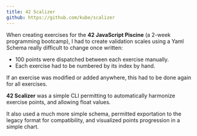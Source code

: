 ```yaml
---
title: 42 Scalizer
github: https://github.com/kube/scalizer
---
```


When creating exercises for the **42 JavaScript Piscine** (a 2-week programming bootcamp), I had to create validation scales using a Yaml Schema really difficult to change once written:

- 100 points were dispatched between each exercise manually.
- Each exercise had to be numbered by its index by hand.

If an exercise was modified or added anywhere, this had to be done again for all exercises.

**42 Scalizer** was a simple CLI permitting to automatically harmonize exercise points, and allowing float values.

It also used a much more simple schema, permitted exportation to the legacy format for compatibility, and visualized points progression in a simple chart.
